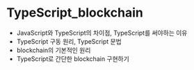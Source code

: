 # TypeScript_blockchain

- JavaScript와 TypeScript의 차이점, TypeScript를 써야하는 이유
- TypeScript 구동 원리, TypeScript 문법
- blockchain의 기본적인 원리
- TypeScript로 간단한 blockchain 구현하기
